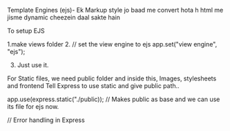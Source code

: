 Template Engines (ejs)- Ek Markup style jo baad me convert hota h html me jisme dynamic cheezein daal sakte hain

To setup EJS

1.make views folder 2. // set the view engine to ejs
app.set("view engine", "ejs");

3. Just use it.

For Static files, we need public folder and inside this, Images, stylesheets and frontend
Tell Express to use static and give public path..

app.use(express.static("./public)); // Makes public as base and we can use its file for ejs now.

// Error handling in Express
